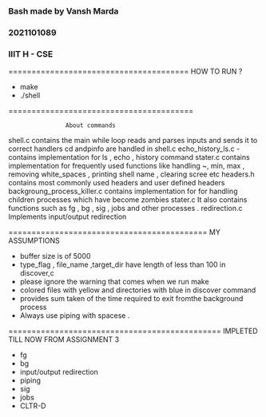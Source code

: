 ### Bash made by Vansh Marda
### 2021101089
### IIIT H - CSE

=======================================
                    HOW TO RUN ?
- make
- ./shell

========================================

                    About commands
shell.c 
    contains the main while loop
    reads and parses inputs and sends it to correct handlers
    cd andpinfo are handled in shell.c 
echo_history_ls.c
    - contains implementation for ls , echo , history command
stater.c 
    contains implementation for frequently used functions like handling ~, min, max , removing        white_spaces , printing shell name , clearing scree etc
headers.h
    contains most commonly used headers and user defined headers
backgroung_process_killer.c 
    contains implementation for for handling children processes which have become zombies
stater.c 
    It also contains functions such as fg , bg , sig , jobs and other processes .
redirection.c
    Implements input/output redirection

===========================================
         MY ASSUMPTIONS

- buffer size is of 5000
- type_flag , file_name ,target_dir have length of less than 100 in discover,c
- please ignore the warning that comes when we run make
- colored files with yellow and directories with blue in discover command
- provides sum taken of the time required to exit fromthe background process
- Always use piping with spacese .

==============================================
        IMPLETED TILL NOW FROM ASSIGNMENT 3
- fg
- bg
- input/output redirection
- piping
- sig
- jobs
- CLTR-D